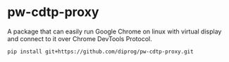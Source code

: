 # pw-cdtp-proxy
A package that can easily run Google Chrome on linux with virtual display and connect to it over Chrome DevTools Protocol.
```
pip install git+https://github.com/diprog/pw-cdtp-proxy.git
```
